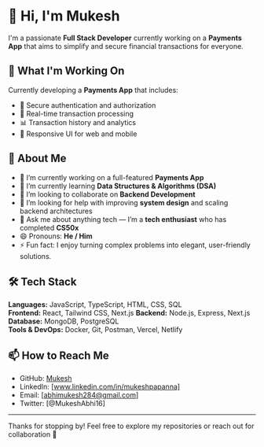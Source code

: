 # 👋 Hi, I'm Mukesh

I'm a passionate **Full Stack Developer** currently working on a **Payments App** that aims to simplify and secure financial transactions for everyone.

## 🧩 What I'm Working On

Currently developing a **Payments App** that includes:
- 🔐 Secure authentication and authorization
- 💸 Real-time transaction processing
- 📊 Transaction history and analytics
- 📱 Responsive UI for web and mobile

  
## 🚀 About Me

- 🔭 I’m currently working on a full-featured **Payments App**
- 🌱 I’m currently learning **Data Structures & Algorithms (DSA)**
- 👯 I’m looking to collaborate on **Backend Development**
- 🤔 I’m looking for help with improving **system design** and scaling backend architectures
- 💬 Ask me about anything tech — I’m a **tech enthusiast** who has completed **CS50x**
- 😄 Pronouns: **He / Him**
- ⚡ Fun fact: I enjoy turning complex problems into elegant, user-friendly solutions.

## 🛠 Tech Stack

**Languages:** JavaScript, TypeScript, HTML, CSS, SQL  
**Frontend:** React, Tailwind CSS, Next.js
**Backend:** Node.js, Express, Next.js
**Database:** MongoDB, PostgreSQL  
**Tools & DevOps:** Docker, Git, Postman, Vercel, Netlify

## 📫 How to Reach Me

- GitHub: [Mukesh](https://github.com/MukeshAbhi)
- LinkedIn: [www.linkedin.com/in/mukeshpapanna]
- Email: [abhimukesh284@gmail.com]
- Twitter: [@MukeshAbhi16]

---

Thanks for stopping by! Feel free to explore my repositories or reach out for collaboration 🚀

